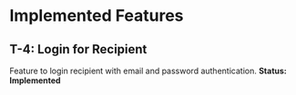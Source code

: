 # Implemented Features
## T-4: Login for Recipient
Feature to login recipient with email and password authentication.
**Status: Implemented**
